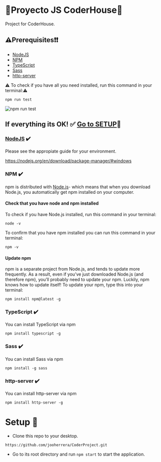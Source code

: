 # :small_blue_diamond:Proyecto JS CoderHouse:small_blue_diamond:

Project for CoderHouse.

## :warning:Prerequisites:heavy_exclamation_mark::heavy_exclamation_mark:

-   [NodeJS](http://nodejs.org/) 
-   [NPM](https://www.npmjs.com/get-npm)
-   [TypeScript](https://www.typescriptlang.org/)
-   [Sass](https://sass-lang.com/install)
-   [http-server]()

 
:warning: To check if you have all you need installed, run this command in your terminal::warning:

```
npm run test
```

![npm run test](https://i.postimg.cc/R07482zK/test.png)


## If everything its OK! :white_check_mark:  [Go to SETUP](#setup):rocket:


### <u> NodeJS</u> :heavy_check_mark: 

Please see the appropiate guide for your environment.

https://nodejs.org/en/download/package-manager/#windows

### NPM :heavy_check_mark:
npm is distributed with [Node.js](https://nodejs.org/)- which means that when you download Node.js, you automatically get 
npm installed on your computer.

#### Check that you have node and npm installed

To check if you have Node.js installed, run this command in your terminal:

```
node -v
```
To confirm that you have npm installed you can run this command in your terminal:

```
npm -v
```
#### Update npm


npm is a separate project from Node.js, and tends to update more frequently. As a result, even if you’ve just downloaded 
Node.js (and therefore npm), you’ll probably need to update your npm. Luckily, npm knows how to update itself! To update 
your npm, type this into your terminal:

```
npm install npm@latest -g
```

### TypeScript :heavy_check_mark:


You can install TypeScript via npm

```
npm install typescript -g
```


### Sass :heavy_check_mark:

You can install Sass via npm

```
npm install -g sass
```

### http-server :heavy_check_mark:

You can install http-server via npm

```
npm install http-server -g
```



# <a id="setup"> </a> Setup :rocket:


- Clone this repo to your desktop.

```
https://github.com/jooherrera/CoderProject.git
```

- Go to its root directory and run `npm start` to start the application.


